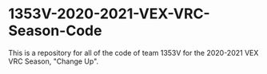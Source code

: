 # 1353V-2020-2021-VEX-VRC-Season-Code
This is a repository for all of the code of team 1353V for the 2020-2021
VEX VRC Season, "Change Up". 
